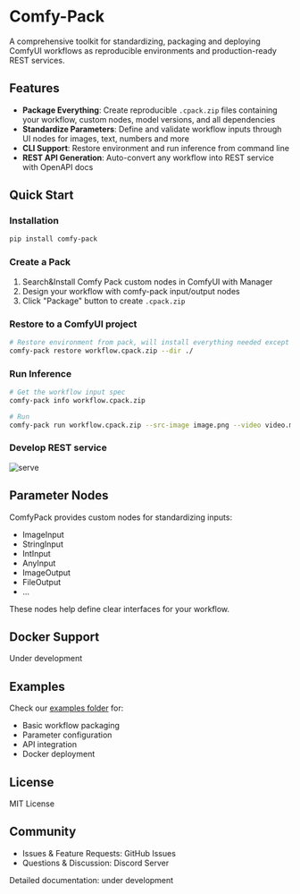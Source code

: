 # Comfy-Pack

A comprehensive toolkit for standardizing, packaging and deploying ComfyUI workflows as reproducible environments and production-ready REST services.

## Features
- **Package Everything**: Create reproducible `.cpack.zip` files containing your workflow, custom nodes, model versions, and all dependencies
- **Standardize Parameters**: Define and validate workflow inputs through UI nodes for images, text, numbers and more
- **CLI Support**: Restore environment and run inference from command line
- **REST API Generation**: Auto-convert any workflow into REST service with OpenAPI docs

## Quick Start

### Installation
```bash
pip install comfy-pack
```



### Create a Pack
1. Search&Install Comfy Pack custom nodes in ComfyUI with Manager
2. Design your workflow with comfy-pack input/output nodes
3. Click "Package" button to create `.cpack.zip`

### Restore to a ComfyUI project
```bash
# Restore environment from pack, will install everything needed except the models.
comfy-pack restore workflow.cpack.zip --dir ./
```

### Run Inference
```bash
# Get the workflow input spec
comfy-pack info workflow.cpack.zip

# Run
comfy-pack run workflow.cpack.zip --src-image image.png --video video.mp4
```

### Develop REST service
![serve](https://github.com/user-attachments/assets/57b5ff75-6109-4f06-99a2-778942030236)

## Parameter Nodes

ComfyPack provides custom nodes for standardizing inputs:
- ImageInput
- StringInput
- IntInput
- AnyInput
- ImageOutput
- FileOutput
- ...

These nodes help define clear interfaces for your workflow.

## Docker Support
Under development


## Examples

Check our [examples folder](examples/) for:
- Basic workflow packaging
- Parameter configuration
- API integration
- Docker deployment

## License
MIT License

## Community
- Issues & Feature Requests: GitHub Issues
- Questions & Discussion: Discord Server

Detailed documentation: under development
